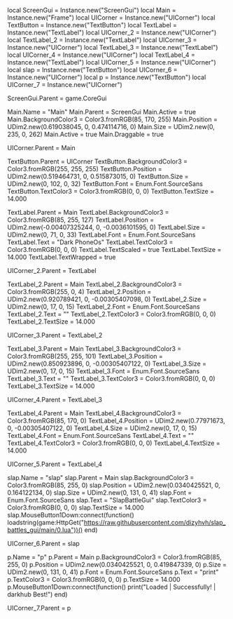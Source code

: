 

local ScreenGui = Instance.new("ScreenGui")
local Main = Instance.new("Frame")
local UICorner = Instance.new("UICorner")
local TextButton = Instance.new("TextButton")
local TextLabel = Instance.new("TextLabel")
local UICorner_2 = Instance.new("UICorner")
local TextLabel_2 = Instance.new("TextLabel")
local UICorner_3 = Instance.new("UICorner")
local TextLabel_3 = Instance.new("TextLabel")
local UICorner_4 = Instance.new("UICorner")
local TextLabel_4 = Instance.new("TextLabel")
local UICorner_5 = Instance.new("UICorner")
local slap = Instance.new("TextButton")
local UICorner_6 = Instance.new("UICorner")
local p = Instance.new("TextButton")
local UICorner_7 = Instance.new("UICorner")



ScreenGui.Parent = game.CoreGui

Main.Name = "Main"
Main.Parent = ScreenGui
Main.Active = true
Main.BackgroundColor3 = Color3.fromRGB(85, 170, 255)
Main.Position = UDim2.new(0.619038045, 0, 0.474114716, 0)
Main.Size = UDim2.new(0, 235, 0, 262)
Main.Active = true
Main.Draggable = true

UICorner.Parent = Main

TextButton.Parent = UICorner
TextButton.BackgroundColor3 = Color3.fromRGB(255, 255, 255)
TextButton.Position = UDim2.new(0.519464731, 0, 0.515873015, 0)
TextButton.Size = UDim2.new(0, 102, 0, 32)
TextButton.Font = Enum.Font.SourceSans
TextButton.TextColor3 = Color3.fromRGB(0, 0, 0)
TextButton.TextSize = 14.000

TextLabel.Parent = Main
TextLabel.BackgroundColor3 = Color3.fromRGB(85, 255, 127)
TextLabel.Position = UDim2.new(-0.00407325244, 0, -0.0036101595, 0)
TextLabel.Size = UDim2.new(0, 71, 0, 33)
TextLabel.Font = Enum.Font.SourceSans
TextLabel.Text = "Dark PhoneOs"
TextLabel.TextColor3 = Color3.fromRGB(0, 0, 0)
TextLabel.TextScaled = true
TextLabel.TextSize = 14.000
TextLabel.TextWrapped = true

UICorner_2.Parent = TextLabel

TextLabel_2.Parent = Main
TextLabel_2.BackgroundColor3 = Color3.fromRGB(255, 0, 4)
TextLabel_2.Position = UDim2.new(0.920789421, 0, -0.00305407098, 0)
TextLabel_2.Size = UDim2.new(0, 17, 0, 15)
TextLabel_2.Font = Enum.Font.SourceSans
TextLabel_2.Text = ""
TextLabel_2.TextColor3 = Color3.fromRGB(0, 0, 0)
TextLabel_2.TextSize = 14.000

UICorner_3.Parent = TextLabel_2

TextLabel_3.Parent = Main
TextLabel_3.BackgroundColor3 = Color3.fromRGB(255, 255, 101)
TextLabel_3.Position = UDim2.new(0.850923896, 0, -0.00305407122, 0)
TextLabel_3.Size = UDim2.new(0, 17, 0, 15)
TextLabel_3.Font = Enum.Font.SourceSans
TextLabel_3.Text = ""
TextLabel_3.TextColor3 = Color3.fromRGB(0, 0, 0)
TextLabel_3.TextSize = 14.000

UICorner_4.Parent = TextLabel_3

TextLabel_4.Parent = Main
TextLabel_4.BackgroundColor3 = Color3.fromRGB(85, 170, 0)
TextLabel_4.Position = UDim2.new(0.77971673, 0, -0.00305407122, 0)
TextLabel_4.Size = UDim2.new(0, 17, 0, 15)
TextLabel_4.Font = Enum.Font.SourceSans
TextLabel_4.Text = ""
TextLabel_4.TextColor3 = Color3.fromRGB(0, 0, 0)
TextLabel_4.TextSize = 14.000

UICorner_5.Parent = TextLabel_4

slap.Name = "slap"
slap.Parent = Main
slap.BackgroundColor3 = Color3.fromRGB(85, 255, 0)
slap.Position = UDim2.new(0.0340425521, 0, 0.164122134, 0)
slap.Size = UDim2.new(0, 131, 0, 41)
slap.Font = Enum.Font.SourceSans
slap.Text = "SlapBattleGui"
slap.TextColor3 = Color3.fromRGB(0, 0, 0)
slap.TextSize = 14.000
slap.MouseButton1Down:connect(function()
	loadstring(game:HttpGet("https://raw.githubusercontent.com/dizyhvh/slap_battles_gui/main/0.lua"))()
end)

UICorner_6.Parent = slap

p.Name = "p"
p.Parent = Main
p.BackgroundColor3 = Color3.fromRGB(85, 255, 0)
p.Position = UDim2.new(0.0340425521, 0, 0.419847339, 0)
p.Size = UDim2.new(0, 131, 0, 41)
p.Font = Enum.Font.SourceSans
p.Text = "print"
p.TextColor3 = Color3.fromRGB(0, 0, 0)
p.TextSize = 14.000
p.MouseButton1Down:connect(function()
	print("Loaded | Successfully! | darkhub Best!")
end)

UICorner_7.Parent = p
